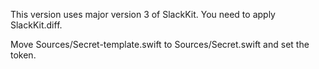 This version uses major version 3 of SlackKit.  You need to apply SlackKit.diff.

Move Sources/Secret-template.swift to Sources/Secret.swift and set the token. 
